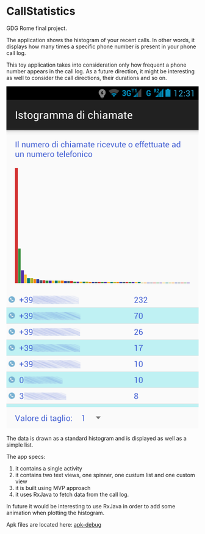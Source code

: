 # CallStatistics
GDG Rome final project.

The application shows the histogram of your recent calls. In other words, it displays how many times a specific phone number is present in your phone call log.

This toy application takes into consideration only how frequent a phone number appears in the call log. As a future direction, it might be interesting as well to consider the call directions, their durations and so on. 

![Application screenshot](https://github.com/veontomo/CallStatistics/blob/master/CallStatisticsScreenshot.png)

The data is drawn as a standard histogram and is displayed as well as a simple list.

The app specs:

1. it contains a single activity
2. it contains two text views, one spinner, one custum list and one custom view
3. it is built using MVP approach
4. it uses RxJava to fetch data from the call log.


In future it would be interesting to use RxJava in order to add some animation when plotting the histogram.

Apk files are located here: 
[apk-debug](blob/v1/apk/app-debug.apk)


